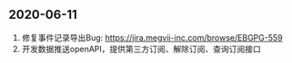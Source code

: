 ## 2020-06-11

1. 修复事件记录导出Bug:  https://jira.megvii-inc.com/browse/EBGPG-559
2. 开发数据推送openAPI，提供第三方订阅、解除订阅、查询订阅接口

